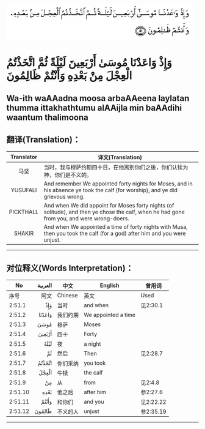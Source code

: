 ![002:051](images/002_051.gif)

#  وَإِذْ وَاعَدْنَا مُوسَىٰ أَرْبَعِينَ لَيْلَةً ثُمَّ اتَّخَذْتُمُ الْعِجْلَ مِنْ بَعْدِهِ وَأَنْتُمْ ظَالِمُونَ 

## Wa-ith waAAadna moosa arbaAAeena laylatan thumma ittakhathtumu alAAijla min baAAdihi waantum thalimoona

## 翻译(Translation)：

| Translator | 译文(Translation)                                            |
| :--------: | ------------------------------------------------------------ |
|    马坚    | 当时，我与穆萨约期四十日，在他离别你们之後，你们认犊为神，你们是不义的。 |
|  YUSUFALI  | And remember We appointed forty nights for Moses, and in his absence ye took the calf (for worship), and ye did grievous wrong. |
| PICKTHALL  | And when We did appoint for Moses forty nights (of solitude), and then ye chose the calf, when he had gone from you, and were wrong-doers. |
|   SHAKIR   | And when We appointed a time of forty nights with Musa, then you took the calf (for a god) after him and you were unjust. |

---

## 对位释义(Words Interpretation)：

| No      | العربية | 中文     | English             | 曾用词    |
| ------- | ------: | -------- | ------------------- | --------- |
| 序号    |    阿文 | Chinese  | 英文                | Used      |
| 2:51.1  |     وَإِذْ | 当时     | and when            | 见2:30.1  |
| 2:51.2  |  وَاعَدْنَا | 我们约期 | We appointed a time |           |
| 2:51.3  |    مُوسَىٰ | 穆萨     | Moses               |           |
| 2:51.4  |  أَرْبَعِينَ | 四十     | Forty               |           |
| 2:51.5  |    لَيْلَةً | 夜       | a night             |           |
| 2:51.6  |      ثُمَّ | 然后     | Then                | 见2:28.7  |
| 2:51.7  |  اتَّخَذْتُمُ | 你们采纳 | you took            |           |
| 2:51.8  |   الْعِجْلَ | 牛犊     | the calf            |           |
| 2:51.9  |      مِنْ | 从       | from                | 见2:4.8   |
| 2:51.10 |    بَعْدِهِ | 他之后   | after him           | 参2:27.6  |
| 2:51.11 |   وَأَنْتُمْ | 和你们   | and you             | 见2:22.22 |
| 2:51.12 |  ظَالِمُونَ | 不义的人 | unjust              | 参2:35.19 |

---
